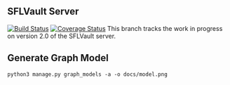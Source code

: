 ## SFLVault Server

[![Build Status](https://travis-ci.org/savoirfairelinux/sflvault-server.svg?branch=v2)](https://travis-ci.org/savoirfairelinux/sflvault-server)
[![Coverage Status](https://coveralls.io/repos/github/savoirfairelinux/sflvault-server/badge.svg?branch=v2)](https://coveralls.io/github/savoirfairelinux/sflvault-server?branch=v2)
This branch tracks the work in progress on version 2.0 of the SFLVault server.


## Generate Graph Model

```python3 manage.py graph_models -a -o docs/model.png```
